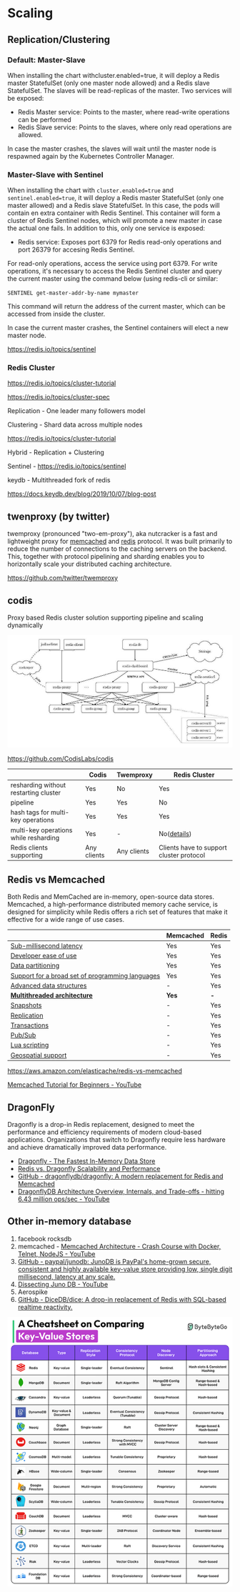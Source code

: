 # Scaling

## Replication/Clustering

### Default: Master-Slave

When installing the chart withcluster.enabled=true, it will deploy a Redis master StatefulSet (only one master node allowed) and a Redis slave StatefulSet. The slaves will be read-replicas of the master. Two services will be exposed:

- Redis Master service: Points to the master, where read-write operations can be performed
- Redis Slave service: Points to the slaves, where only read operations are allowed.

In case the master crashes, the slaves will wait until the master node is respawned again by the Kubernetes Controller Manager.

### Master-Slave with Sentinel

When installing the chart with `cluster.enabled=true` and `sentinel.enabled=true`, it will deploy a Redis master StatefulSet (only one master allowed) and a Redis slave StatefulSet. In this case, the pods will contain en extra container with Redis Sentinel. This container will form a cluster of Redis Sentinel nodes, which will promote a new master in case the actual one fails. In addition to this, only one service is exposed:

- Redis service: Exposes port 6379 for Redis read-only operations and port 26379 for accesing Redis Sentinel.

For read-only operations, access the service using port 6379. For write operations, it's necessary to access the Redis Sentinel cluster and query the current master using the command below (using redis-cli or similar:

`SENTINEL get-master-addr-by-name mymaster`

This command will return the address of the current master, which can be accessed from inside the cluster.

In case the current master crashes, the Sentinel containers will elect a new master node.

https://redis.io/topics/sentinel

### Redis Cluster

https://redis.io/topics/cluster-tutorial

https://redis.io/topics/cluster-spec

Replication - One leader many followers model

Clustering - Shard data across multiple nodes

https://redis.io/topics/cluster-tutorial

Hybrid - Replication + Clustering

Sentinel - https://redis.io/topics/sentinel

keydb - Multithreaded fork of redis

https://docs.keydb.dev/blog/2019/10/07/blog-post

## twenproxy (by twitter)

twemproxy (pronounced "two-em-proxy"), aka nutcracker is a fast and lightweight proxy for [memcached](http://www.memcached.org/) and [redis](http://redis.io/) protocol. It was built primarily to reduce the number of connections to the caching servers on the backend. This, together with protocol pipelining and sharding enables you to horizontally scale your distributed caching architecture.

https://github.com/twitter/twemproxy

## codis

Proxy based Redis cluster solution supporting pipeline and scaling dynamically

![image](../../media/Redis-image1.jpg)

https://github.com/CodisLabs/codis

| | **Codis** | **Twemproxy** | **Redis Cluster** |
|---|---|---|---|
| resharding without restarting cluster | Yes | No | Yes |
| pipeline | Yes | Yes | No |
| hash tags for multi-key operations | Yes | Yes | Yes |
| multi-key operations while resharding | Yes | - | No([details](http://redis.io/topics/cluster-spec#multiple-keys-operations)) |
| Redis clients supporting | Any clients | Any clients | Clients have to support cluster protocol |

## Redis vs Memcached

Both Redis and MemCached are in-memory, open-source data stores. Memcached, a high-performance distributed memory cache service, is designed for simplicity while Redis offers a rich set of features that make it effective for a wide range of use cases.

|  | **Memcached** | **Redis** |
|---|---|---|
| [Sub-millisecond latency](https://aws.amazon.com/elasticache/redis-vs-memcached/#Sub-millisecond_latency) | Yes | Yes |
| [Developer ease of use](https://aws.amazon.com/elasticache/redis-vs-memcached/#Developer_ease_of_use) | Yes | Yes |
| [Data partitioning](https://aws.amazon.com/elasticache/redis-vs-memcached/#Data_partitioning) | Yes | Yes |
| [Support for a broad set of programming languages](https://aws.amazon.com/elasticache/redis-vs-memcached/#Support_for_a_broad_set_of_programming_languages) | Yes | Yes |
| [Advanced data structures](https://aws.amazon.com/elasticache/redis-vs-memcached/#Advanced_data_structures) | - | Yes |
| [**Multithreaded architecture**](https://aws.amazon.com/elasticache/redis-vs-memcached/#Multithreaded_architecture) | **Yes** | **-** |
| [Snapshots](https://aws.amazon.com/elasticache/redis-vs-memcached/#Snapshots) | - | Yes |
| [Replication](https://aws.amazon.com/elasticache/redis-vs-memcached/#Replication) | - | Yes |
| [Transactions](https://aws.amazon.com/elasticache/redis-vs-memcached/#Transactions) | - | Yes |
| [Pub/Sub](https://aws.amazon.com/elasticache/redis-vs-memcached/#Pub.2FSub) | - | Yes |
| [Lua scripting](https://aws.amazon.com/elasticache/redis-vs-memcached/#Lua_scripting) | - | Yes |
| [Geospatial support](https://aws.amazon.com/elasticache/redis-vs-memcached/#Geospatial_support) | - | Yes |

https://aws.amazon.com/elasticache/redis-vs-memcached

[Memcached Tutorial for Beginners - YouTube](https://www.youtube.com/watch?v=VhM2ByShhzE&ab_channel=freeCodeCamp.org)

## DragonFly

Dragonfly is a drop-in Redis replacement, designed to meet the performance and efficiency requirements of modern cloud-based applications. Organizations that switch to Dragonfly require less hardware and achieve dramatically improved data performance.

- [Dragonfly - The Fastest In-Memory Data Store](https://www.dragonflydb.io/)
- [Redis vs. Dragonfly Scalability and Performance](https://www.dragonflydb.io/blog/scaling-performance-redis-vs-dragonfly)
- [GitHub - dragonflydb/dragonfly: A modern replacement for Redis and Memcached](https://github.com/dragonflydb/dragonfly)
- [DragonflyDB Architecture Overview, Internals, and Trade-offs - hitting 6.43 million ops/sec - YouTube](https://www.youtube.com/watch?v=XbV1LoVsbME&ab_channel=ArpitBhayani)

## Other in-memory database

1. facebook rocksdb
2. memcached - [Memcached Architecture - Crash Course with Docker, Telnet, NodeJS - YouTube](https://www.youtube.com/watch?v=NCePGsRZFus)
3. [GitHub - paypal/junodb: JunoDB is PayPal's home-grown secure, consistent and highly available key-value store providing low, single digit millisecond, latency at any scale.](https://github.com/paypal/junodb)
4. [Dissecting Juno DB - YouTube](https://www.youtube.com/playlist?list=PLsdq-3Z1EPT3s3nghXpr0NDpgN3ZIoK4O)
5. Aerospike
6. [GitHub - DiceDB/dice: A drop-in replacement of Redis with SQL-based realtime reactivity.](https://github.com/dicedb/dice)

![Cheatsheet on comparigin key-value stores](../../media/Pasted%20image%2020250327225921.png)
